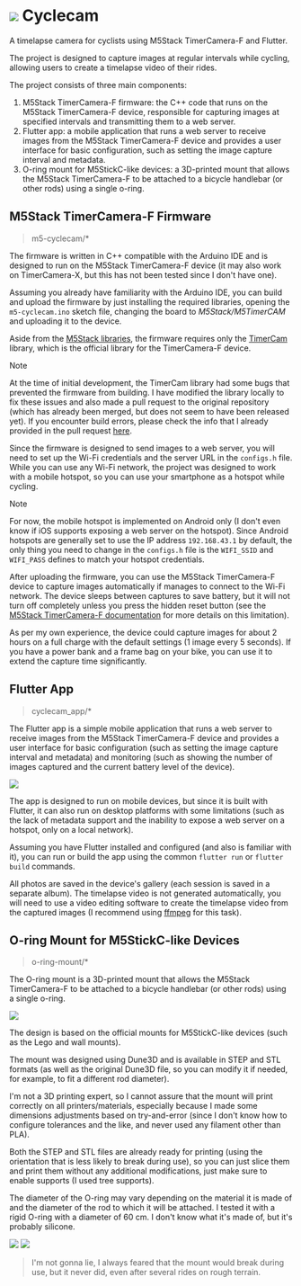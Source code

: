 # ![](assets/m5_cyclecam.png) Cyclecam

A timelapse camera for cyclists using M5Stack TimerCamera-F and Flutter.

The project is designed to capture images at regular intervals while cycling, allowing users to create a timelapse video of their rides.

The project consists of three main components:

1. M5Stack TimerCamera-F firmware: the C++ code that runs on the M5Stack TimerCamera-F device, responsible for capturing images at specified intervals and transmitting them to a web server.
2. Flutter app: a mobile application that runs a web server to receive images from the M5Stack TimerCamera-F device and provides a user interface for basic configuration, such as setting the image capture interval and metadata.
3. O-ring mount for M5StickC-like devices: a 3D-printed mount that allows the M5Stack TimerCamera-F to be attached to a bicycle handlebar (or other rods) using a single o-ring.

## M5Stack TimerCamera-F Firmware
>m5-cyclecam/*

The firmware is written in C++ compatible with the Arduino IDE and is designed to run on the M5Stack TimerCamera-F device (it may also work on TimerCamera-X, but this has not been tested since I don't have one).

Assuming you already have familiarity with the Arduino IDE, you can build and upload the firmware by just installing the required libraries, opening the `m5-cyclecam.ino` sketch file, changing the board to *M5Stack/M5TimerCAM* and uploading it to the device.

Aside from the [M5Stack libraries](https://docs.m5stack.com/en/arduino/arduino_ide), the firmware requires only the [TimerCam](https://github.com/m5stack/TimerCam-arduino) library, which is the official library for the TimerCamera-F device.

>[!NOTE]
>At the time of initial development, the TimerCam library had some bugs that prevented the firmware from building.
>I have modified the library locally to fix these issues and also made a pull request to the original repository (which has already been merged, but does not seem to have been released yet).
>If you encounter build errors, please check the info that I already provided in the pull request [here](https://github.com/m5stack/TimerCam-arduino/pull/28).

Since the firmware is designed to send images to a web server, you will need to set up the Wi-Fi credentials and the server URL in the `configs.h` file. While you can use any Wi-Fi network, the project was designed to work with a mobile hotspot, so you can use your smartphone as a hotspot while cycling.

>[!NOTE]
>For now, the mobile hotspot is implemented on Android only (I don't even know if iOS supports exposing a web server on the hotspot).
>Since Android hotspots are generally set to use the IP address `192.168.43.1` by default, the only thing you need to change in the `configs.h` file is the `WIFI_SSID` and `WIFI_PASS` defines to match your hotspot credentials.

After uploading the firmware, you can use the M5Stack TimerCamera-F device to capture images automatically if manages to connect to the Wi-Fi network.
The device sleeps between captures to save battery, but it will not turn off completely unless you press the hidden reset button (see the [M5Stack TimerCamera-F documentation](https://docs.m5stack.com/en/unit/timercam_f#learn) for more details on this limitation).

As per my own experience, the device could capture images for about 2 hours on a full charge with the default settings (1 image every 5 seconds).
If you have a power bank and a frame bag on your bike, you can use it to extend the capture time significantly.

## Flutter App
>cyclecam_app/*

The Flutter app is a simple mobile application that runs a web server to receive images from the M5Stack TimerCamera-F device and provides a user interface for basic configuration (such as setting the image capture interval and metadata) and monitoring (such as showing the number of images captured and the current battery level of the device).

![](assets/app-screenshot.png)

The app is designed to run on mobile devices, but since it is built with Flutter, it can also run on desktop platforms with some limitations (such as the lack of metadata support and the inability to expose a web server on a hotspot, only on a local network).

Assuming you have Flutter installed and configured (and also is familiar with it), you can run or build the app using the common `flutter run` or `flutter build` commands.

All photos are saved in the device's gallery (each session is saved in a separate album).
The timelapse video is not generated automatically, you will need to use a video editing software to create the timelapse video from the captured images (I recommend using [ffmpeg](https://ffmpeg.org/) for this task).

## O-ring Mount for M5StickC-like Devices
>o-ring-mount/*

The O-ring mount is a 3D-printed mount that allows the M5Stack TimerCamera-F to be attached to a bicycle handlebar (or other rods) using a single o-ring.

![](assets/o-ring-mount.png)

The design is based on the official mounts for M5StickC-like devices (such as the Lego and wall mounts).

The mount was designed using Dune3D and is available in STEP and STL formats (as well as the original Dune3D file, so you can modify it if needed, for example, to fit a different rod diameter).

I'm not a 3D printing expert, so I cannot assure that the mount will print correctly on all printers/materials, especially because I made some dimensions adjustments based on try-and-error (since I don't know how to configure tolerances and the like, and never used any filament other than PLA).

Both the STEP and STL files are already ready for printing (using the orientation that is less likely to break during use), so you can just slice them and print them without any additional modifications, just make sure to enable supports (I used tree supports).

The diameter of the O-ring may vary depending on the material it is made of and the diameter of the rod to which it will be attached. I tested it with a rigid O-ring with a diameter of 60 cm. I don't know what it's made of, but it's probably silicone.

![](assets/mount.jpg)
![](assets/mount-cam.jpg)

>I'm not gonna lie, I always feared that the mount would break during use, but it never did, even after several rides on rough terrain.
